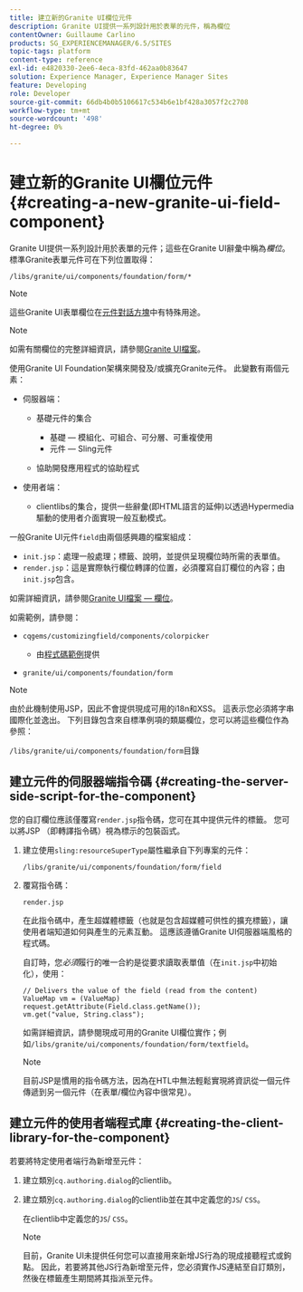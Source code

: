 ```yaml
---
title: 建立新的Granite UI欄位元件
description: Granite UI提供一系列設計用於表單的元件，稱為欄位
contentOwner: Guillaume Carlino
products: SG_EXPERIENCEMANAGER/6.5/SITES
topic-tags: platform
content-type: reference
exl-id: e4820330-2ee6-4eca-83fd-462aa0b83647
solution: Experience Manager, Experience Manager Sites
feature: Developing
role: Developer
source-git-commit: 66db4b0b5106617c534b6e1bf428a3057f2c2708
workflow-type: tm+mt
source-wordcount: '498'
ht-degree: 0%

---
```


# 建立新的Granite UI欄位元件{#creating-a-new-granite-ui-field-component}

Granite UI提供一系列設計用於表單的元件；這些在Granite UI辭彙中稱為&#x200B;*欄位*。 標準Granite表單元件可在下列位置取得：

`/libs/granite/ui/components/foundation/form/*`

>[!NOTE]
>
>這些Granite UI表單欄位在[元件對話方塊](/help/sites-developing/developing-components.md)中有特殊用途。

>[!NOTE]
>
>如需有關欄位的完整詳細資訊，請參閱[Granite UI檔案](https://developer.adobe.com/experience-manager/reference-materials/6-5/granite-ui/api/jcr_root/libs/granite/ui/index.html)。

使用Granite UI Foundation架構來開發及/或擴充Granite元件。 此變數有兩個元素：

* 伺服器端：

   * 基礎元件的集合

      * 基礎 — 模組化、可組合、可分層、可重複使用
      * 元件 — Sling元件

   * 協助開發應用程式的協助程式

* 使用者端：

   * clientlibs的集合，提供一些辭彙(即HTML語言的延伸)以透過Hypermedia驅動的使用者介面實現一般互動模式。

一般Granite UI元件`field`由兩個感興趣的檔案組成：

* `init.jsp`：處理一般處理；標籤、說明，並提供呈現欄位時所需的表單值。
* `render.jsp`：這是實際執行欄位轉譯的位置，必須覆寫自訂欄位的內容；由`init.jsp`包含。

如需詳細資訊，請參閱[Granite UI檔案 — 欄位](https://developer.adobe.com/experience-manager/reference-materials/6-5/granite-ui/api/jcr_root/libs/granite/ui/components/foundation/form/field/index.html)。

如需範例，請參閱：

* `cqgems/customizingfield/components/colorpicker`

   * 由[程式碼範例](/help/sites-developing/developing-components-samples.md#code-sample-how-to-customize-dialog-fields)提供

* `granite/ui/components/foundation/form`

>[!NOTE]
>
>由於此機制使用JSP，因此不會提供現成可用的i18n和XSS。 這表示您必須將字串國際化並逸出。 下列目錄包含來自標準例項的類屬欄位，您可以將這些欄位作為參照：
>
>`/libs/granite/ui/components/foundation/form`目錄

## 建立元件的伺服器端指令碼 {#creating-the-server-side-script-for-the-component}

您的自訂欄位應該僅覆寫`render.jsp`指令碼，您可在其中提供元件的標籤。 您可以將JSP （即轉譯指令碼）視為標示的包裝函式。

1. 建立使用`sling:resourceSuperType`屬性繼承自下列專案的元件：

   `/libs/granite/ui/components/foundation/form/field`

1. 覆寫指令碼：

   `render.jsp`

   在此指令碼中，產生超媒體標籤（也就是包含超媒體可供性的擴充標籤），讓使用者端知道如何與產生的元素互動。 這應該遵循Granite UI伺服器端風格的程式碼。

   自訂時，您&#x200B;*必須*&#x200B;履行的唯一合約是從要求讀取表單值（在`init.jsp`中初始化），使用：

   ```
   // Delivers the value of the field (read from the content)
   ValueMap vm = (ValueMap) request.getAttribute(Field.class.getName());
   vm.get("value, String.class");
   ```

   如需詳細資訊，請參閱現成可用的Granite UI欄位實作；例如`/libs/granite/ui/components/foundation/form/textfield`。

   >[!NOTE]
   >
   >目前JSP是慣用的指令碼方法，因為在HTL中無法輕鬆實現將資訊從一個元件傳遞到另一個元件（在表單/欄位內容中很常見）。

## 建立元件的使用者端程式庫 {#creating-the-client-library-for-the-component}

若要將特定使用者端行為新增至元件：

1. 建立類別`cq.authoring.dialog`的clientlib。
1. 建立類別`cq.authoring.dialog`的clientlib並在其中定義您的`JS`/ `CSS`。

   在clientlib中定義您的`JS`/ `CSS`。

   >[!NOTE]
   >
   >目前，Granite UI未提供任何您可以直接用來新增JS行為的現成接聽程式或鉤點。 因此，若要將其他JS行為新增至元件，您必須實作JS連結至自訂類別，然後在標籤產生期間將其指派至元件。
